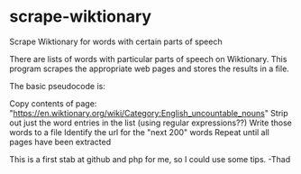 # scrape-wiktionary
Scrape Wiktionary for words with certain parts of speech

There are lists of words with particular parts of speech on Wiktionary. This program scrapes the appropriate web pages and stores the results in a file.

The basic pseudocode is:

Copy contents of page: "https://en.wiktionary.org/wiki/Category:English_uncountable_nouns"
Strip out just the word entries in the list (using regular expressions??)
Write those words to a file
Identify the url for the "next 200" words
Repeat until all pages have been extracted


This is a first stab at github and php for me, so I could use some tips.
-Thad
